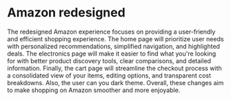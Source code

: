 # Amazon redesigned
The redesigned Amazon experience focuses on providing a user-friendly and efficient shopping experience.  The home page will prioritize user needs with personalized recommendations, simplified navigation, and highlighted deals. The electronics page will make it easier to find what you're looking for with better product discovery tools, clear comparisons, and detailed information. Finally, the cart page will streamline the checkout process with a consolidated view of your items, editing options, and transparent cost breakdowns.  Also, the user can you dark theme. Overall, these changes aim to make shopping on Amazon smoother and more enjoyable.
